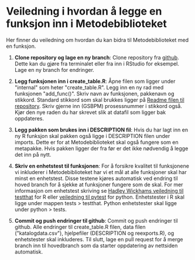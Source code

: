 # Veiledning i hvordan å legge en funksjon inn i Metodebiblioteket
Her finner du veiledning om hvordan du kan bidra til Metodebiblioteket med en funksjon. 

1. **Clone repository og lage en ny branch**:
Clone repository fra [github](https://github.com/statisticsnorway/metodebiblioteket). Dette kan du gjøre fra terminalet eller fra inn i RStudio for eksempel. Lage en ny branch for endringer. 

2. **Legg funksjonen inn i create_table.R**: 
Åpne filen som ligger under "internal" som heter "create_table.R". Legg inn en ny rad med funksjonen "add_func()". Skriv navn av funksjonen, pakkenavn og stikkord. Standard stikkord som skal brukkes ligger på [Readme filen til repository](https://github.com/statisticsnorway/metodebiblioteket/blob/master/README.md#n%C3%B8kkelord). Skriv gjerne inn (GSBPM) prosessnummer i stikkord også. Kjør den nye raden du har skrevet slik at datafil som ligger bak oppdateres. 

3. **Legg pakken som brukes inn i DESCRIPTION fil**: 
Hvis du har lagt inn en ny R funksjon skal pakken også ligge i DESCRIPTION filen under imports. Dette er for at Metodebiblioteket skal også fungere som en metapakke. Hvis pakken ligger der fra før er det ikke nødvendig å legge det inn på nytt.


4. **Skriv en enhetstest til funksjonen**: 
For å forsikre kvalitet til funksjonene vi inkluderer i Metodebiblioteket har vi et mål at alle funksjoner skal har minst en enhetstest. Disse testene kjøres automatisk ved endring til hoved branch for å sjekke at funksjoner fungere som de skal. For mer informasjon om enhetstest skriving se [Hadley Wickhams veiledning til testthat](https://r-pkgs.org/testing-basics.html) for R eller [veiledning til pytest](https://docs.pytest.org/en/7.4.x/getting-started.html) for python. Enhetstester i R skal ligge under mappen tests > testthat. Python enhetstester skal ligge under python > tests. 

5. **Commit og push endringer til github**:
Commit og push endringer til github. Alle endringer til create_table.R filen, data filen ("katalogdata.csv"), hjelpefiler (DESCRIPTION og reexports.R), og enhetstester skal inkluderes. Til slutt, lage en pull request for å merge branch inn til hovedbranch som da starter oppdatering av nettsiden automatisk.

